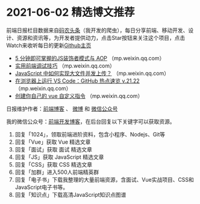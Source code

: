 # 2021-06-02 精选博文推荐

前端日报栏目数据来自[码农头条](https://toutiao.qdkfweb.cn/)（我开发的爬虫），每日分享前端、移动开发、设计、资源和资讯等，为开发者提供动力，点击Star按钮来关注这个项目，点击Watch来收听每日的更新[Github主页](https://github.com/kujian/frontendDaily)
* [5 分钟即可掌握的JS装饰者模式与 AOP](https://mp.weixin.qq.com/s?__biz=MzA5NzkwNDk3MQ==&mid=2650597565&idx=1&sn=411d4775a83fa06e8fe2c3b389dee6a8) （mp.weixin.qq.com）
* [实用前端调试技巧](https://mp.weixin.qq.com/s/w0pGoGI0Wlg31Oa1dPofiA) （mp.weixin.qq.com）
* [JavaScript 中如何实现大文件并发上传？](https://mp.weixin.qq.com/s/-iSpCMaLruerHv7717P0Wg) （mp.weixin.qq.com）
* [在浏览器上运行 VS Code：GitHub 热点速览 v.21.22](https://mp.weixin.qq.com/s/gpjyra8ne5JBYpWIpshgVQ) （mp.weixin.qq.com）
* [创建你自己的 vue 自定义指令](https://mp.weixin.qq.com/s?__biz=MzI3NzIzMDY0NA==&mid=2247502233&idx=1&sn=4149226fa95dc8590cd5d9a4f5e7d3cd) （mp.weixin.qq.com）

日报维护作者：[前端博客](https://qdkfweb.cn/) 、 [微博](http://weibo.com/kujian) 和 [微信公众号](https://open.weixin.qq.com/qr/code?username=caibaojian_com)

我的微信公众号：[前端开发博客](https://open.weixin.qq.com/qr/code?username=caibaojian_com)，在后台回复以下关键字可以获取资源。

1. 回复「1024」，领取前端进阶资料，包含小程序、Nodejs、Git等
2. 回复「Vue」获取 Vue 精选文章
3. 回复「面试」获取 面试 精选文章
4. 回复「JS」获取 JavaScript 精选文章
5. 回复「CSS」获取 CSS 精选文章
6. 回复「加群」进入500人前端精英群
7. 回复「电子书」下载我整理的大量前端资源，含面试、Vue实战项目、CSS和JavaScript电子书等。
8. 回复「知识点」下载高清JavaScript知识点图谱